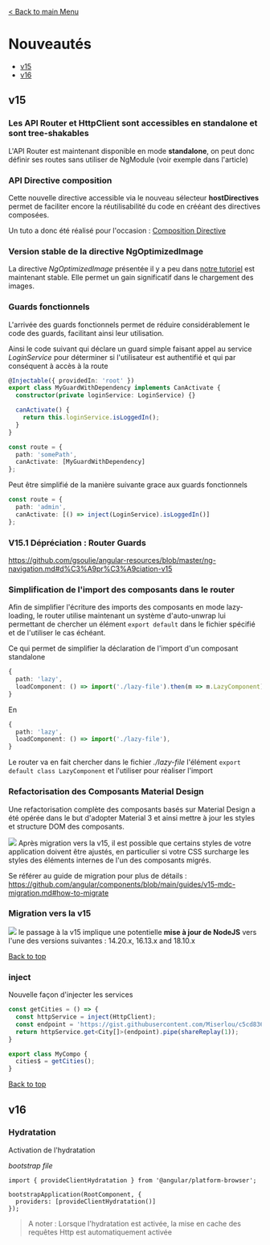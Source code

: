 [< Back to main Menu](https://github.com/gsoulie/angular-resources/blob/master/ng-sheet.md)    

# Nouveautés

* [v15](#v15)    
* [v16](#v16)     


## v15

### Les API Router et HttpClient sont accessibles en standalone et sont tree-shakables

L'API Router est maintenant disponible en mode **standalone**, on peut donc définir ses routes sans utiliser de NgModule (voir exemple dans l'article)

### API Directive composition

Cette nouvelle directive accessible via le nouveau sélecteur **hostDirectives** permet de faciliter encore la réutilisabilité du code en crééant des directives composées. 

Un tuto a donc été réalisé pour l'occasion : [Composition Directive](/angular/tutos/composition-directive)

### Version stable de la directive NgOptimizedImage 

La directive *NgOptimizedImage* présentée il y a peu dans [notre tutoriel](/angular/tutos/ngoptimizedimage) est maintenant stable. Elle permet un gain significatif dans le chargement des images.

### Guards fonctionnels

L'arrivée des guards fonctionnels permet de réduire considérablement le code des guards, facilitant ainsi leur utilisation.

Ainsi le code suivant qui déclare un guard simple faisant appel au service *LoginService* pour déterminer si l'utilisateur est authentifié et qui par conséquent à accès à la route

````typescript
@Injectable({ providedIn: 'root' })
export class MyGuardWithDependency implements CanActivate {
  constructor(private loginService: LoginService) {}

  canActivate() {
    return this.loginService.isLoggedIn();
  }
}

const route = {
  path: 'somePath',
  canActivate: [MyGuardWithDependency]
};
````

Peut être simplifié de la manière suivante grace aux guards fonctionnels 

````typescript
const route = {
  path: 'admin',
  canActivate: [() => inject(LoginService).isLoggedIn()]
};
````

### V15.1 Dépréciation : Router Guards

https://github.com/gsoulie/angular-resources/blob/master/ng-navigation.md#d%C3%A9pr%C3%A9ciation-v15

### Simplification de l'import des composants dans le router

Afin de simplifier l'écriture des imports des composants en mode lazy-loading, le router utilise maintenant un système d'auto-unwrap lui permettant de chercher un élément ````export default```` dans le fichier spécifié et de l'utiliser le cas échéant.

Ce qui permet de simplifier la déclaration de l'import d'un composant standalone

````typescript
{
  path: 'lazy',
  loadComponent: () => import('./lazy-file').then(m => m.LazyComponent),
}
````
En
````typescript
{
  path: 'lazy',
  loadComponent: () => import('./lazy-file'),
}
````

Le router va en fait chercher dans le fichier *./lazy-file* l'élément ````export default class LazyComponent```` et l'utiliser pour réaliser l'import

### Refactorisation des Composants Material Design

Une refactorisation complète des composants basés sur Material Design a été opérée dans le but d'adopter Material 3 et ainsi mettre à jour les styles et structure DOM des composants.

<img src="https://img.shields.io/badge/Important-DD0031.svg?logo=LOGO"> Après migration vers la v15, il est possible que certains styles de votre application doivent être ajustés, 
en particulier si votre CSS surcharge les styles des éléments internes de l'un des composants migrés.

Se référer au guide de migration pour plus de détails : https://github.com/angular/components/blob/main/guides/v15-mdc-migration.md#how-to-migrate


### Migration vers la v15

<img src="https://img.shields.io/badge/Important-DD0031.svg?logo=LOGO"> le passage à la v15 implique une potentielle **mise à jour de NodeJS** vers l'une des versions suivantes :
14.20.x, 16.13.x and 18.10.x

[Back to top](#nouveautés)    

### inject

Nouvelle façon d'injecter les services 

````typescript
const getCities = () => {
  const httpService = inject(HttpClient);
  const endpoint = 'https://gist.githubusercontent.com/Miserlou/c5cd8364bf9b2420bb29/raw/2bf258763cdddd704f8ffd3ea9a3e81d25e2c6f6/cities.json';
  return httpService.get<City[]>(endpoint).pipe(shareReplay(1));
}

export class MyCompo {
  cities$ = getCities();
}
````
[Back to top](#nouveautés)    

## v16

### Hydratation

Activation de l'hydratation 

*bootstrap file*
````
import { provideClientHydratation } from '@angular/platform-browser';

bootstrapApplication(RootComponent, {
  providers: [provideClientHydratation()]
});
````
> A noter : Lorsque l'hydratation est activée, la mise en cache des requêtes Http est automatiquement activée
